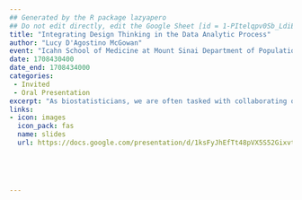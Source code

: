 ```yaml
---
## Generated by the R package lazyapero
## Do not edit directly, edit the Google Sheet [id = 1-PItelqpv0Sb_LdiEDqb8O3D_Roii5nVTL07IRVbRtA]
title: "Integrating Design Thinking in the Data Analytic Process"
author: "Lucy D'Agostino McGowan"
event: "Icahn School of Medicine at Mount Sinai Department of Population Health Science and Policy Seminar 2024"
date: 1708430400
date_end: 1708434000
categories:
 - Invited
 - Oral Presentation
excerpt: "As biostatisticians, we are often tasked with collaborating on a data analysis with many stakeholders. While much has been written about statistical thinking when designing these analyses, a complementary form of thinking that appears in the practice of data analysis is design thinking – the problem-solving process to understand the people for whom a product is being designed. For a given problem, there can be significant or subtle differences in how a biostatistician (or producer of a data analysis) constructs, creates, or designs a data analysis, including differences in the choice of methods, tooling, and workflow. These choices can affect the data analysis products themselves and the experience of the consumer of the data analysis. Therefore, the role of a producer can be thought of as designing the data analysis with a set of design principles. This talk will introduce six design principles for data analysis and describe how they can be mapped to data analyses in a quantitative and informative manner. We also provide empirical evidence of variation of these principles within and between producers of data analyses. We then provide a mathematical framework for alignment between the data analysts and their audience. This will hopefully provide guidance for future work in characterizing the data analytic process."
links:
- icon: images
  icon_pack: fas
  name: slides
  url: https://docs.google.com/presentation/d/1ksFyJhEfTt48pVX5S52Gixvty0LD9x94kxxz7AEHOLw/





---
```

